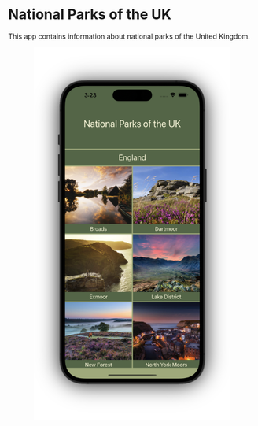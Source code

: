 # National Parks of the UK
This app contains information about national parks of the United Kingdom.

<p align="center">
    <img src="media/parks_screenshot.png", width="400">
</p>